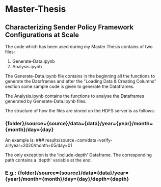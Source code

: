 # Master-Thesis
## Characterizing Sender Policy Framework Configurations at Scale
The code which has been used during my Master Thesis contains of two files:
1. Generate-Data.ipynb
2. Analysis.ipynb

The Generate-Data.ipynb file contains in the beginning all the functions to generate the Dataframes and after the "Loading Data & Creating Columns" section some sample code is given to generate the Dataframes.

The Analysis.ipynb contains the functions to analyse the Dataframes generated by Generate-Data.ipynb files.

The structure of how the files are stored on the HDFS server is as follows:

### {folder}/source={source}/data={data}/year={year}/month={month}/day={day}

An example is: ### results/source=com/data=verify-all/year=2020/month=05/day=01

The only exception is the 'include-depth' Dataframe. The corresponding path contains a 'depth' variable at the end.

### E.g.: {folder}/source={source}/data={data}/year={year}/month={month}/day={day}/depth={depth}
